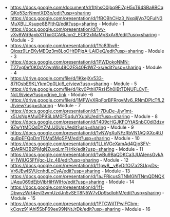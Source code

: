 - https://docs.google.com/document/d/1ItjhsO0jbq9Fi7qH5xT64SBa8BCqQKo53zrNmntXD3o/edit?usp=sharing
- https://docs.google.com/presentation/d/1fBOBhCHz3_NxqiIjVp7QFuIN3MuXBU_Xsupe8BPlthQ/edit?usp=sharing - Module - 1
- https://docs.google.com/presentation/d/1vv-vXv8Wd9apbX1TixiGCA6IJon2_ECP2xMaMpSxAr8/edit?usp=sharing - Module - 2
- https://docs.google.com/presentation/d/1Yc83hv6-Qiqsz9LnEKyMEQz3m8LoOHtDPjqA-LAiDeQ/edit?usp=sharing - Module - 3
- https://docs.google.com/presentation/d/1PWDokoNMN-T27vg0ef0K0cV2wnWs48O2ES40FdWZ-xs/edit?usp=sharing - Module - 4
- https://drive.google.com/file/d/1KkejXv533-87fOsbE9KLYkmOp0Lki6_e/view?usp=sharing - Module - 5
- https://drive.google.com/file/d/1kv0PthII7RzH5h0IBtTDNUFLCyT-NcL9/view?usp=drive_link - Module -6
- https://drive.google.com/file/d/1MFWvXRpForBFRrgvMv6_RNmDPIcTfL2J/view?usp=sharing - Module - 7
- https://docs.google.com/presentation/d/1-7DuDe-Jjw1mt-x5UsNgAMuiDP9SLbM0F5q4uYXubiU/edit?usp=sharing - Module - 8
- https://docs.google.com/presentation/d/1409cHGJKFOYtASnbC0di3dzv9ZwYtMDQsDYZMJJ0UgU/edit?usp=sharing  - Module - 9
- https://docs.google.com/presentation/d/1vNWgXuNFzRbVN1AQjXXc4tUguBpEFQpDmT0Ma5MgSPM/edit?usp=sharing - Module - 10
- https://docs.google.com/presentation/d/1LLbVGeXamAd4QjpSFV-tDAtRN3B2PMgNZuyqLmFHrIk/edit?usp=sharing - Module - 11
- https://docs.google.com/presentation/d/1wBu9BaQDKCa3JUAIensGvkAV-1WiUG5FfVgc-LIz_48/edit?usp=sharing - Module - 12
- https://docs.google.com/presentation/d/11pw8__yKyDifOIZa2SUqyDs-Vr6JEwISVUcnhdLcCyA/edit?usp=sharing - Module - 13
- https://docs.google.com/presentation/d/1aJFRicusSTNMGNTNmQDNQKUAqu069dEjbVibHiHWlHo/edit?usp=sharing - Module - 14
- https://docs.google.com/presentation/d/1f1-DbwvzWrt4eyI3wmUzdJn5vSET8N5W7vDp9sdIqhM/edit?usp=sharing - Module - 15
- https://docs.google.com/presentation/d/1PTCWilTPwlFCbm-kCqvz91jAhl5SbF69ee99NNtJrDk/edit?usp=sharing - Module - 16

